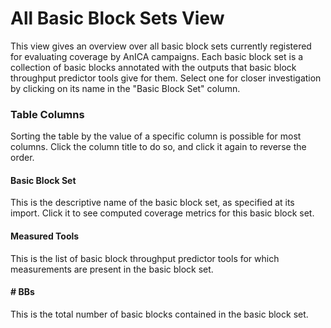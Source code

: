 # All Basic Block Sets View

This view gives an overview over all basic block sets currently registered for evaluating coverage by AnICA campaigns.
Each basic block set is a collection of basic blocks annotated with the outputs that basic block throughput predictor tools give for them.
Select one for closer investigation by clicking on its name in the "Basic Block Set" column.

### Table Columns
Sorting the table by the value of a specific column is possible for most columns.
Click the column title to do so, and click it again to reverse the order.

#### Basic Block Set
This is the descriptive name of the basic block set, as specified at its import.
Click it to see computed coverage metrics for this basic block set.

#### Measured Tools
This is the list of basic block throughput predictor tools for which measurements are present in the basic block set.

#### # BBs
This is the total number of basic blocks contained in the basic block set.
